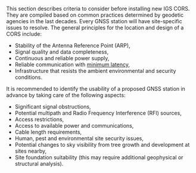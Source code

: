 This section describes criteria to consider before installing new IGS CORS. They are compiled based on common practices determined by geodetic agencies in the last decades.
Every GNSS station will have site-specific issues to resolve. The general principles for the location and design of a CORS include:

- Stability of the Antenna Reference Point (ARP),
- Signal quality and data completeness,
- Continuous and reliable power supply,
- Reliable communication with [minimum latency](broadercaster-guidelines),
- Infrastructure that resists the ambient environmental and security conditions.

It is recommended to identify the usability of a proposed GNSS station in advance by taking care of the following aspects:

- Significant signal obstructions,
- Potential multipath and Radio Frequency Interference (RFI) sources,
- Access restrictions,
- Access to available power and communications,
- Cable length requirements,
- Human, pest and environmental site security issues,
- Potential changes to sky visibility from tree growth and development at sites nearby,
- Site foundation suitability (this may require additional geophysical or structural analysis).

[broadcaster-guidelines]: https://files.igs.org/pub/resource/guidelines/Guidelines-for-IGS-Real-Time-Broadcasters-and-Stations_v1.0.pdf